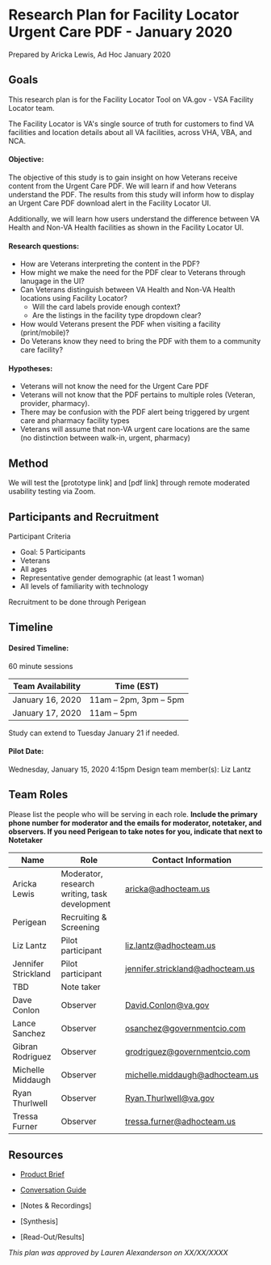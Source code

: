 # Research Plan for Facility Locator Urgent Care PDF - January 2020
Prepared by Aricka Lewis, Ad Hoc January 2020

## Goals
This research plan is for the Facility Locator Tool on VA.gov - VSA Facility Locator team.

The Facility Locator is VA's single source of truth for customers to find VA facilities and location details about all VA facilities, across VHA, VBA, and NCA.

#### Objective:

The objective of this study is to gain insight on how Veterans receive content from the Urgent Care PDF. We will learn if and how Veterans understand the PDF. The results from this study will inform how to display an Urgent Care PDF download alert in the Facility Locator UI. 

Additionally, we will learn how users understand the difference between VA Health and Non-VA Health facilities as shown in the Facility Locator UI.

#### Research questions:
- How are Veterans interpreting the content in the PDF?
- How might we make the need for the PDF clear to Veterans through lanugage in the UI?
- Can Veterans distinguish between VA Health and Non-VA Health locations using Facility Locator?
  - Will the card labels provide enough context?
  - Are the listings in the facility type dropdown clear?
- How would Veterans present the PDF when visiting a facility (print/mobile)?
- Do Veterans know they need to bring the PDF with them to a community care facility?

#### Hypotheses: 
- Veterans will not know the need for the Urgent Care PDF
- Veterans will not know that the PDF pertains to multiple roles (Veteran, provider, pharmacy).
- There may be confusion with the PDF alert being triggered by urgent care and pharmacy facility types
- Veterans will assume that non-VA urgent care locations are the same (no distinction between walk-in, urgent, pharmacy)

## Method
We will test the [prototype link] and [pdf link] through remote moderated usability testing via Zoom. 

## Participants and Recruitment
Participant Criteria
- Goal: 5 Participants
- Veterans
- All ages
- Representative gender demographic (at least 1 woman)
- All levels of familiarity with technology

Recruitment to be done through Perigean

## Timeline

#### Desired Timeline: 
60 minute sessions

Team Availability | Time (EST)
------------------|--------------
January 16, 2020 | 11am – 2pm, 3pm – 5pm
January 17, 2020 | 11am – 5pm

Study can extend to Tuesday January 21 if needed.

#### Pilot Date: 

Wednesday, January 15, 2020 4:15pm
Design team member(s): Liz Lantz


## Team Roles
Please list the people who will be serving in each role. **Include the primary phone number for moderator and the emails for moderator, notetaker, and observers. If you need Perigean to take notes for you, indicate that next to Notetaker** 

Name | Role | Contact Information
-----|------|----------------------
Aricka Lewis | Moderator, research writing, task development | aricka@adhocteam.us
Perigean | Recruiting & Screening |
Liz Lantz | Pilot participant | liz.lantz@adhocteam.us
Jennifer Strickland | Pilot participant | jennifer.strickland@adhocteam.us
TBD | Note taker | 
Dave Conlon | Observer | David.Conlon@va.gov 
Lance Sanchez | Observer | osanchez@governmentcio.com
Gibran Rodriguez | Observer | grodriguez@governmentcio.com
Michelle Middaugh | Observer | michelle.middaugh@adhocteam.us
Ryan Thurlwell | Observer | Ryan.Thurlwell@va.gov
Tressa Furner | Observer | tressa.furner@adhocteam.us


## Resources
- [Product Brief](https://github.com/department-of-veterans-affairs/va.gov-team/blob/master/products/facilities/facility-locator/README.md)

- [Conversation Guide](https://github.com/department-of-veterans-affairs/va.gov-team/blob/master/products/facilities/facility-locator/research/user-research/urgent-care-PDF/conversation-guide.md)

- [Notes & Recordings]

- [Synthesis]

- [Read-Out/Results]

*This plan was approved by Lauren Alexanderson on XX/XX/XXXX*

